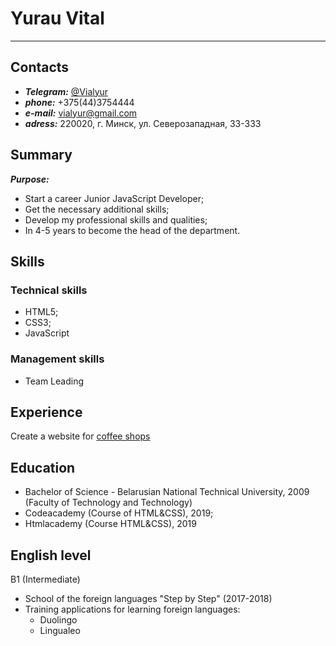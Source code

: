 # Yurau Vital
***

## Contacts
- ***Telegram:*** [@Vialyur](https://t.me/Vialyur)
- ***phone:*** +375(44)3754444
- ***e-mail:*** vialyur@gmail.com
- ***adress:*** 220020, г. Минск, ул. Северозападная, 33-333

## Summary
***Purpose:*** 

- Start a career Junior JavaScript Developer;
- Get the necessary additional skills;
- Develop my professional skills and qualities;
- In 4-5 years to become the head of the department.

## Skills
### Technical skills
- HTML5;
- CSS3;
- JavaScript
### Management skills
- Team Leading

## Experience
Create a website for [coffee shops](http://www.sturbuzz.lisogorsky.ru 'Coffee Shoops Starbuzz') 
 
## Education
- Bachelor of Science - Belarusian National Technical University, 2009
(Faculty of Technology and Technology)
- Codeacademy (Course of HTML&CSS), 2019;
- Htmlacademy (Course HTML&CSS), 2019
 
## English level
B1 (Intermediate)

- School of the foreign languages "Step by Step" (2017-2018)
- Training applications for learning foreign languages:
	- Duolingo
	- Lingualeo